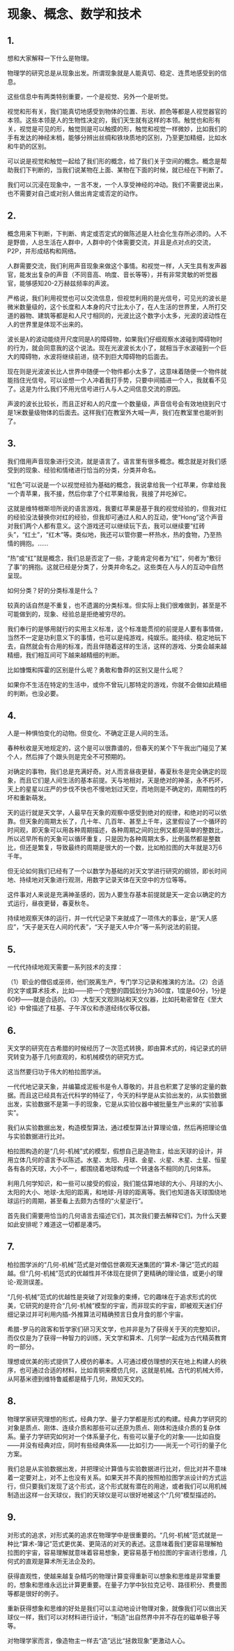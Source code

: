 # 现象、概念、数学和技术

## 1.

想和大家解释一下什么是物理。

物理学的研究总是从现象出发。所谓现象就是人能真切、稳定、连贯地感受到的信息。

这些信息中有两类特别重要，一个是视觉、另外一个是听觉。

视觉和形有关，我们能真切地感受到物体的位置、形状、颜色等都是人视觉器官的本领。这些本领是人的生物性决定的，我们天生就有这样的本领。触觉也和形有关，视觉是可见的形，触觉则是可以触摸的形，触觉和视觉一样微妙，比如我们的手有发达的神经末梢，能够分辨出丝绸和铁块质地的区别，乃至更加精细，比如水和牛奶的区别。

可以说是视觉和触觉一起给了我们形的概念，给了我们关于空间的概念。概念是帮助我们下判断的，当我们说某物在上面、某物在下面的时候，就已经在下判断了。

我们可以沉浸在现象中，一言不发，一个人享受神经的冲动。我们不需要说出来，也不需要对自己或对别人做出肯定或否定的动作。

## 2.

概念用来下判断，下判断、肯定或否定式的做陈述是人社会化生存所必须的。人不是野兽，人总生活在人群中，人群中的个体需要交流，并且是点对点的交流，P2P，并形成结构和网络。

人群需要交流，我们利用声音现象来做这个事情。和视觉一样，人天生具有发声器官，能发出复杂的声音（不同音高、响度、音长等等），并有非常灵敏的听觉器官，能够感知20-2万赫兹频率的声波。

严格说，我们利用视觉也可以交流信息，但视觉利用的是光信号，可见光的波长是微米数量级的，这个长度和人本身的尺寸比太小了，在人生活的世界里，人所打交道的器物、建筑等都是和人尺寸相同的，光波比这个数字小太多，光波的波动性在人的世界里是体现不出来的。

波长是$\lambda$的波动能绕开尺度同是$\lambda$的障碍物，如果我们仔细观察水波碰到障碍物时的行为，就会同意我的这个说法。现在光波波长太小了，就相当于水波碰到一个巨大的障碍物，水波将继续前进，绕不到巨大障碍物的后面去。

现在则是光波波长比人世界中随便一个物件都小太多了，这意味着随便一个物件就能挡住光信号。可以设想一个人冲着我打手势，只要中间插进一个人，我就看不见了。这是为什么我们不用光信号进行人与人之间信息交流的原因。

声波的波长比较长，而且正好和人的尺度一个数量级，声音信号会有效地绕到尺寸是1米数量级物体的后面去。这样我们在教室外大喊一声，我们在教室里也能听到了。

## 3.

我们借用声音现象进行交流，就是语言了。语言里有很多概念。概念就是对我们感受到的现象、经验和情绪进行恰当的分类，分类并命名。

“红色”可以说是一个以视觉经验为基础的概念，我说拿给我一个红苹果，你拿给我一个青苹果，我不接，然后你拿了个红苹果给我，我接了并吃掉它。

这就是维特根斯坦所说的语言游戏，我要红苹果是基于我的视觉经验的，但我对红的经验没法替换你对红的经验，但我却可通过人和人的互动，使“Hong”这个声音对我们两个人都有意义。这个游戏还可以继续玩下去，我可以继续要“红砖头”，“红土”，“红木”等。类似地，我还可以管你要一杯热水，热的食物，乃至热情的拥抱。……

“热”或“红”就是概念，我们总是否定了一些，才能肯定何者为“红”，何者为“敷衍了事”的拥抱。这就已经是分类了，分类并命名之。这些类在人与人的互动中自然呈现。

如何分类？好的分类标准是什么？

较真的话自然是不重复，也不遗漏的分类标准。但实际上我们很难做到，甚至是不可能做到的，现象、经验总是拒绝被穷尽的。

我们奉行的是够用就行的实用主义标准，这个标准能贯彻的前提是人要有事情做，当然不一定是功利意义下的事情，也可以是纯游戏，纯娱乐。能持续、稳定地玩下去，自然就会有合用的标准，而且伴随着这样的生活，这样的游戏、分类会越来越精细，我们相互间可下越来越精细的判断。

比如慷慨和挥霍的区别是什么呢？勇敢和鲁莽的区别又是什么呢？

如果你不生活在特定的生活中，或你不曾玩儿那特定的游戏，你就不会做如此精细的判断。也没必要。

## 4.

人是一种惧怕变化的动物。但变化、不确定正是人间的生活。

春种秋收是天地规定的，这个是可以很靠谱的，但春天的某个下午我出门碰见了某个人，然后摔了个跟头则是完全不可预期的。

对确定的事物，我们总是充满好奇。对人而言昼夜更替，春夏秋冬是完全确定的现象，而且它们是人间生活的基本前提。天与地相对，天是绝对的神圣，永不朽坏，天上的星星以庄严的步伐不快也不慢地划过天空，而地则是不确定的，周期性的朽坏和重新萌发。

天的运行就是天文学，人最早在天象的观察中感受到绝对的规律，和绝对的可以依靠。但天象的周期太长了，几十年、几百年、甚至上千年，这里假设了一个循环的时间观，即天象可以用各种周期描述，各种周期之间的比例又都是简单的整数比，所以迟早所有的天象可以循环重复，只是因为各种周期太多，比例虽然都是整数比，但还是繁复，导致最终的周期是很大的一个数，比如柏拉图的大年就是3万6千年。

但无论如何我们已经有了一个以数学为基础的对天文学进行研究的纲领，即长时间地、持续地对天象进行观测，用数字记录天体在天空中的方位等等。

这件事对人来说是充满神圣感的，因为人要生存基本前提就是天一定会以确定的方式运行，昼夜更替，春夏秋冬。

持续地观察天体的运行，并一代代记录下来就成了一项伟大的事业，是“天人感应”，“天子是天在人间的代表”，“天子是天人中介”等一系列说法的前提。

## 5.

一代代持续地观天需要一系列技术的支撑：

（1）职业的僧侣或巫师，他们脱离生产，专门学习记录和推演的方法。（2）合适的文字或算术技术，比如——把一个完整的圆弧划分为360度，1度是60分，1分是60秒——就是合适的。（3）大型天文观测站和天文仪器，比如托勒密曾在《至大论》中曾描述了柱基、子午浑仪和赤道经纬仪等仪器。

## 6.

天文学的研究在古希腊的时候经历了一次范式转换，即由算术式的，纯记录式的研究转变为基于几何直观的，和机械模仿的研究方式。

这当然要归功于伟大的柏拉图学派。

一代代地记录天象，并编纂成泥板书是令人尊敬的，并且也积累了足够的定量的数据。而且这已经具有近代科学的特征了，今天的科学是从实验出发的，从实验数据出发，实验数据不是第一手的现象，它是从实验仪器中被批量生产出来的“实验事实”。

我们从实验数据出发，构造模型算法，通过模型算法计算理论值，然后再把理论值与实验数据进行比对。

柏拉图构造的是“几何-机械”式的模型，假想自己是造物主，给出天球的设计，并用立体几何的语言予以陈述。水星、太阳、月球、金星、火星、木星、土星、恒星各有各的天球，大小不一，都围绕着地球构成一个转速各不相同的几何体系。

利用几何学知识，和一些可以接受的假设，我们能估算地球的大小、月球的大小、太阳的大小、地球-太阳的距离，和地球-月球的距离等。我们也知道各天球围绕地球运行的周期，甚至看上去颇为古怪的“火星逆行”。

首先我们需要用恰当的几何语言去描述它们，其次我们要去解释它们，为什么天要如此安排呢？难道这一切都是凑巧。

## 7.

柏拉图学派的“几何-机械”范式是对僧侣世袭观天迷集团的“算术-簿记”范式的超越。但“几何-机械”范式的优越性并不体现在提供了更精确的理论值，或更小的理论-观测误差。

“几何-机械”范式的优越性是突破了对现象的束缚，它的趣味在于追求形式的优美，它研究的是符合“几何-机械”模型的宇宙，而非现实的宇宙，即被观天迷们仔细记录过并可利用内插-外推算法可精确预言日食月食的那个宇宙。

希腊-罗马的政客和哲学家们研习天文学，也并非是为了获得关于天的完整知识，而仅仅是为了获得一种智力的训练，天文学和算术、几何学一起成为古代精英教育的一部分。

理想或优美的形式提供了人模仿的摹本。人可通过模仿理想的天在地上构建人的秩序，也可通过合适的材料，比如青铜来模仿几何，这就是机械。古代的机械大师，从阿基米德到维特鲁威都是精于几何，熟知天文的。

## 8.

物理学家研究理想的形式，经典力学、量子力学都是形式的构建。经典力学研究的对象是质点、刚体、连续介质和那些可以还原为质点、刚体和连续介质的复杂体系。量子力学研究如何对一个体系量子化，有些可以量子化的对象——比如自旋——并没有经典对应，同时有些经典体系——比如引力——尚无一个可行的量子化方案。

我们总是从实验数据出发，并把理论计算值与实验数据进行比对，但比对并不意味着一定要对上，对不上也没有关系。如果天并不真的按照柏拉图学派设计的方式运行，但只要我们发现了这个形式，这个形式就有潜在的用途，或者我们可以用机械制造出这样一台天球仪，我们的天球仪是可以很好地被这个“几何”模型描述的。

## 9.

对形式的追求，对形式美的追求在物理学中是很重要的。“几何-机械”范式就是一种比“算术-簿记”范式更优美、更简洁的对天的表述。这意味着我们更容易理解柏拉图的宇宙，容易理解就意味着容易想象，更容易基于柏拉图的宇宙进行思维，几何式的直观是算术所无法企及的。

获得直观性，使越来越复杂精巧的物理计算变得重新可以想象和思维是非常重要的，想象和思维永远比计算更重要。在量子力学中狄拉克记号、路径积分、费曼图等都是很好的例子。

重新获得想象和思维的好处是我们可以主动地设计物理对象，就像我们可以做出天球仪一样，我们可以对材料进行设计，“制造”出自然界中并不存在的磁单极子等等。

对物理学家而言，像造物主一样去“造”远比“拯救现象”更激动人心。
